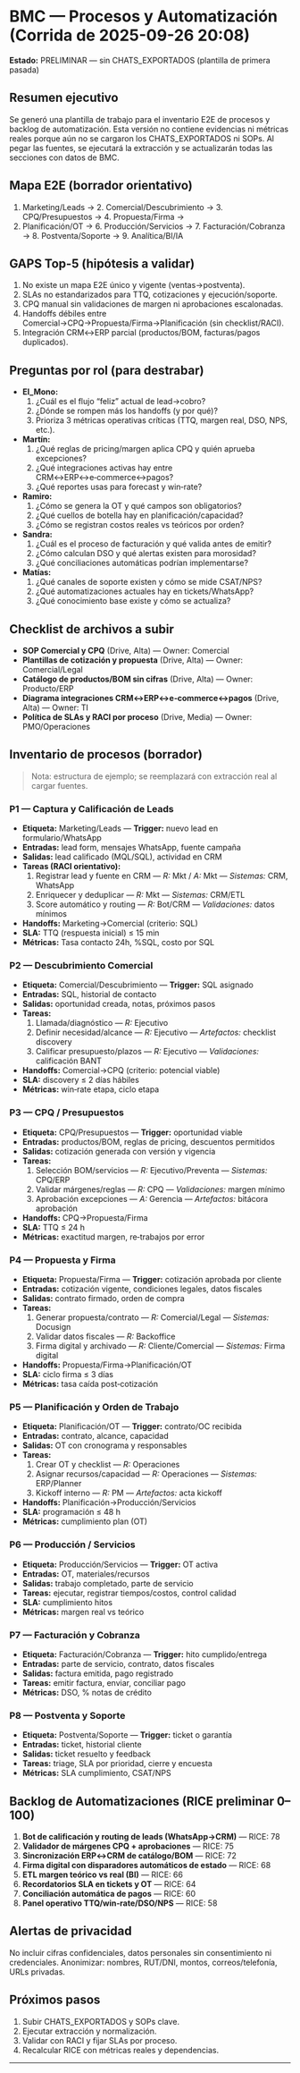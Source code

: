 # BMC — Procesos y Automatización (Corrida de 2025-09-26 20:08)
**Estado:** PRELIMINAR — sin CHATS_EXPORTADOS (plantilla de primera pasada)

## Resumen ejecutivo
Se generó una plantilla de trabajo para el inventario E2E de procesos y backlog de automatización. Esta versión no contiene evidencias ni métricas reales porque aún no se cargaron los CHATS_EXPORTADOS ni SOPs. Al pegar las fuentes, se ejecutará la extracción y se actualizarán todas las secciones con datos de BMC.

## Mapa E2E (borrador orientativo)
1. Marketing/Leads → 2. Comercial/Descubrimiento → 3. CPQ/Presupuestos → 4. Propuesta/Firma →
5. Planificación/OT → 6. Producción/Servicios → 7. Facturación/Cobranza → 8. Postventa/Soporte → 9. Analítica/BI/IA

## GAPS Top-5 (hipótesis a validar)
1) No existe un mapa E2E único y vigente (ventas→postventa).  
2) SLAs no estandarizados para TTQ, cotizaciones y ejecución/soporte.  
3) CPQ manual sin validaciones de margen ni aprobaciones escalonadas.  
4) Handoffs débiles entre Comercial→CPQ→Propuesta/Firma→Planificación (sin checklist/RACI).  
5) Integración CRM↔ERP parcial (productos/BOM, facturas/pagos duplicados).  

## Preguntas por rol (para destrabar)
- **El_Mono:** 
  1. ¿Cuál es el flujo “feliz” actual de lead→cobro?  
  2. ¿Dónde se rompen más los handoffs (y por qué)?  
  3. Prioriza 3 métricas operativas críticas (TTQ, margen real, DSO, NPS, etc.).
- **Martín:** 
  1. ¿Qué reglas de pricing/margen aplica CPQ y quién aprueba excepciones?  
  2. ¿Qué integraciones activas hay entre CRM↔ERP↔e‑commerce↔pagos?  
  3. ¿Qué reportes usas para forecast y win‑rate?
- **Ramiro:** 
  1. ¿Cómo se genera la OT y qué campos son obligatorios?  
  2. ¿Qué cuellos de botella hay en planificación/capacidad?  
  3. ¿Cómo se registran costos reales vs teóricos por orden?
- **Sandra:** 
  1. ¿Cuál es el proceso de facturación y qué valida antes de emitir?  
  2. ¿Cómo calculan DSO y qué alertas existen para morosidad?  
  3. ¿Qué conciliaciones automáticas podrían implementarse?
- **Matías:** 
  1. ¿Qué canales de soporte existen y cómo se mide CSAT/NPS?  
  2. ¿Qué automatizaciones actuales hay en tickets/WhatsApp?  
  3. ¿Qué conocimiento base existe y cómo se actualiza?

## Checklist de archivos a subir
- **SOP Comercial y CPQ** (Drive, Alta) — Owner: Comercial  
- **Plantillas de cotización y propuesta** (Drive, Alta) — Owner: Comercial/Legal  
- **Catálogo de productos/BOM sin cifras** (Drive, Alta) — Owner: Producto/ERP  
- **Diagrama integraciones CRM↔ERP↔e‑commerce↔pagos** (Drive, Alta) — Owner: TI  
- **Política de SLAs y RACI por proceso** (Drive, Media) — Owner: PMO/Operaciones  

## Inventario de procesos (borrador)
> Nota: estructura de ejemplo; se reemplazará con extracción real al cargar fuentes.

### P1 — Captura y Calificación de Leads
- **Etiqueta:** Marketing/Leads — **Trigger:** nuevo lead en formulario/WhatsApp  
- **Entradas:** lead form, mensajes WhatsApp, fuente campaña  
- **Salidas:** lead calificado (MQL/SQL), actividad en CRM  
- **Tareas (RACI orientativo):**
  1. Registrar lead y fuente en CRM — *R:* Mkt / *A:* Mkt — *Sistemas:* CRM, WhatsApp
  2. Enriquecer y deduplicar — *R:* Mkt — *Sistemas:* CRM/ETL
  3. Score automático y routing — *R:* Bot/CRM — *Validaciones:* datos mínimos
- **Handoffs:** Marketing→Comercial (criterio: SQL)
- **SLA:** TTQ (respuesta inicial) ≤ 15 min
- **Métricas:** Tasa contacto 24h, %SQL, costo por SQL

### P2 — Descubrimiento Comercial
- **Etiqueta:** Comercial/Descubrimiento — **Trigger:** SQL asignado  
- **Entradas:** SQL, historial de contacto  
- **Salidas:** oportunidad creada, notas, próximos pasos  
- **Tareas:**
  1. Llamada/diagnóstico — *R:* Ejecutivo
  2. Definir necesidad/alcance — *R:* Ejecutivo — *Artefactos:* checklist discovery
  3. Calificar presupuesto/plazos — *R:* Ejecutivo — *Validaciones:* calificación BANT
- **Handoffs:** Comercial→CPQ (criterio: potencial viable)
- **SLA:** discovery ≤ 2 días hábiles
- **Métricas:** win‑rate etapa, ciclo etapa

### P3 — CPQ / Presupuestos
- **Etiqueta:** CPQ/Presupuestos — **Trigger:** oportunidad viable  
- **Entradas:** productos/BOM, reglas de pricing, descuentos permitidos  
- **Salidas:** cotización generada con versión y vigencia  
- **Tareas:**
  1. Selección BOM/servicios — *R:* Ejecutivo/Preventa — *Sistemas:* CPQ/ERP
  2. Validar márgenes/reglas — *R:* CPQ — *Validaciones:* margen mínimo
  3. Aprobación excepciones — *A:* Gerencia — *Artefactos:* bitácora aprobación
- **Handoffs:** CPQ→Propuesta/Firma
- **SLA:** TTQ ≤ 24 h
- **Métricas:** exactitud margen, re‑trabajos por error

### P4 — Propuesta y Firma
- **Etiqueta:** Propuesta/Firma — **Trigger:** cotización aprobada por cliente  
- **Entradas:** cotización vigente, condiciones legales, datos fiscales  
- **Salidas:** contrato firmado, orden de compra  
- **Tareas:**
  1. Generar propuesta/contrato — *R:* Comercial/Legal — *Sistemas:* Docusign
  2. Validar datos fiscales — *R:* Backoffice
  3. Firma digital y archivado — *R:* Cliente/Comercial — *Sistemas:* Firma digital
- **Handoffs:** Propuesta/Firma→Planificación/OT
- **SLA:** ciclo firma ≤ 3 días
- **Métricas:** tasa caída post‑cotización

### P5 — Planificación y Orden de Trabajo
- **Etiqueta:** Planificación/OT — **Trigger:** contrato/OC recibida  
- **Entradas:** contrato, alcance, capacidad
- **Salidas:** OT con cronograma y responsables
- **Tareas:**
  1. Crear OT y checklist — *R:* Operaciones
  2. Asignar recursos/capacidad — *R:* Operaciones — *Sistemas:* ERP/Planner
  3. Kickoff interno — *R:* PM — *Artefactos:* acta kickoff
- **Handoffs:** Planificación→Producción/Servicios
- **SLA:** programación ≤ 48 h
- **Métricas:** cumplimiento plan (OT)

### P6 — Producción / Servicios
- **Etiqueta:** Producción/Servicios — **Trigger:** OT activa  
- **Entradas:** OT, materiales/recursos
- **Salidas:** trabajo completado, parte de servicio
- **Tareas:** ejecutar, registrar tiempos/costos, control calidad
- **SLA:** cumplimiento hitos
- **Métricas:** margen real vs teórico

### P7 — Facturación y Cobranza
- **Etiqueta:** Facturación/Cobranza — **Trigger:** hito cumplido/entrega  
- **Entradas:** parte de servicio, contrato, datos fiscales
- **Salidas:** factura emitida, pago registrado
- **Tareas:** emitir factura, enviar, conciliar pago
- **Métricas:** DSO, % notas de crédito

### P8 — Postventa y Soporte
- **Etiqueta:** Postventa/Soporte — **Trigger:** ticket o garantía  
- **Entradas:** ticket, historial cliente
- **Salidas:** ticket resuelto y feedback
- **Tareas:** triage, SLA por prioridad, cierre y encuesta
- **Métricas:** SLA cumplimiento, CSAT/NPS

## Backlog de Automatizaciones (RICE preliminar 0–100)
1. **Bot de calificación y routing de leads (WhatsApp→CRM)** — RICE: 78  
2. **Validador de márgenes CPQ + aprobaciones** — RICE: 75  
3. **Sincronización ERP↔CRM de catálogo/BOM** — RICE: 72  
4. **Firma digital con disparadores automáticos de estado** — RICE: 68  
5. **ETL margen teórico vs real (BI)** — RICE: 66  
6. **Recordatorios SLA en tickets y OT** — RICE: 64  
7. **Conciliación automática de pagos** — RICE: 60  
8. **Panel operativo TTQ/win‑rate/DSO/NPS** — RICE: 58  

## Alertas de privacidad
No incluir cifras confidenciales, datos personales sin consentimiento ni credenciales. Anonimizar: nombres, RUT/DNI, montos, correos/telefonía, URLs privadas.

## Próximos pasos
1) Subir CHATS_EXPORTADOS y SOPs clave.  
2) Ejecutar extracción y normalización.  
3) Validar con RACI y fijar SLAs por proceso.  
4) Recalcular RICE con métricas reales y dependencias.  

---

<!-- EXPORT_SEAL v1
project: "BMC Uruguay — Automatización Total"
prompt_id: "chat_harvester_bmc_procesos_v1_1"
version: "1.1.0"
file: "BMC-Procesos-Automatizacion.md"
lang: "es"
created_at: "2025-09-26T20:08:30Z"
author: "GPT-5 Thinking"
origin: "Primera pasada (plantilla)"
body_sha256: "TBD"
notes: "Se actualizará automáticamente al cargar fuentes reales."
-->